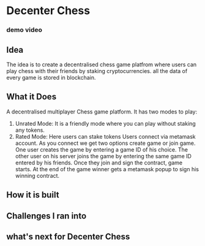 # Decenter Chess

### demo video

## Idea
The idea is to create a decentralised chess game platfrom where users can play chess with their friends by staking cryptocurrencies. all the data of every game is stored in blockchain.

## What it Does
A decentralised multiplayer Chess game platform. It has two modes to play:
1. Unrated Mode: It is a friendly mode where you can play without staking any tokens. 
2. Rated Mode: Here users can stake tokens Users connect via metamask account. As you connect we get two options create game or join game. One user creates the game by entering a game ID of his choice. The other user on his server joins the game by entering the same game ID entered by his friends. Once they join and sign the contract, game starts. At the end of the game winner gets a metamask popup to sign his winning contract. 

## How it is built

## Challenges I ran into 

## what's next for Decenter Chess